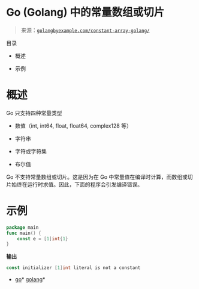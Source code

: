 <!--yml

分类：未分类

日期：2024-10-13 06:28:10

-->

# Go (Golang) 中的常量数组或切片

> 来源：[`golangbyexample.com/constant-array-golang/`](https://golangbyexample.com/constant-array-golang/)

目录

+   概述

+   示例

# **概述**

Go 只支持四种常量类型

+   数值（int, int64, float, float64, complex128 等）

+   字符串

+   字符或字符集

+   布尔值

Go 不支持常量数组或切片。这是因为在 Go 中常量值在编译时计算，而数组或切片始终在运行时求值。因此，下面的程序会引发编译错误。

# **示例**

```go
package main
func main() {
	const e = [1]int{1}
}
```

**输出**

```go
const initializer [1]int literal is not a constant
```

+   [go](https://golangbyexample.com/tag/go/)*   [golang](https://golangbyexample.com/tag/golang/)*
